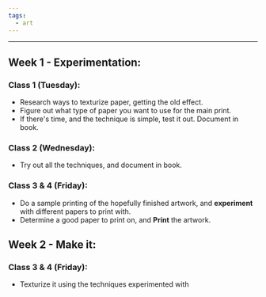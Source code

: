 ```yaml
---
tags:
  - art
---
```

___
## Week 1 - Experimentation:
### Class 1 (Tuesday):
- Research ways to texturize paper, getting the old effect.
- Figure out what type of paper you want to use for the main print.
- If there's time, and the technique is simple, test it out. Document in book.

### Class 2 (Wednesday):
- Try out all the techniques, and document in book.

### Class 3 & 4 (Friday):
- Do a sample printing of the hopefully finished artwork, and **experiment** with different papers to print with.
- Determine a good paper to print on, and **Print** the artwork.

## Week 2 - Make it:
### Class 3 & 4 (Friday):
- Texturize it using the techniques experimented with

